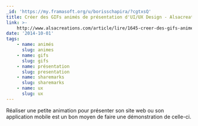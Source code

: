 ```yaml
---
_id: 'https://my.framasoft.org/u/borisschapira/?cgtxsQ'
title: Créer des GIFs animés de présentation d'UI/UX Design - Alsacreations
link: >-
    http://www.alsacreations.com/article/lire/1645-creer-des-gifs-animes-de-presentation-ux-design.html
date: '2014-10-01'
tags:
    - name: animés
      slug: animes
    - name: gifs
      slug: gifs
    - name: présentation
      slug: presentation
    - name: sharemarks
      slug: sharemarks
    - name: ux
      slug: ux
---
```


<div class="markdown"><p>Réaliser une petite animation pour présenter son site web ou son application mobile est un bon moyen de faire une démonstration de celle-ci.
</p></div>
